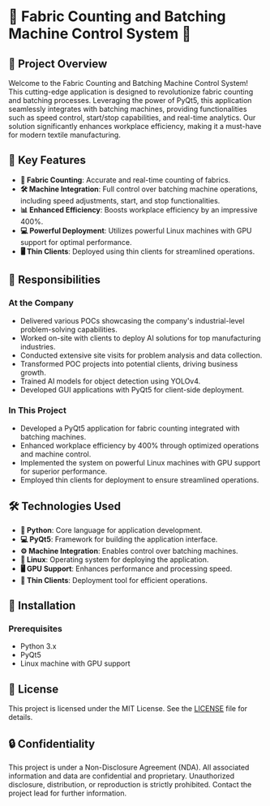 
# 🧵 Fabric Counting and Batching Machine Control System 🧵

## 📜 Project Overview
Welcome to the Fabric Counting and Batching Machine Control System! This cutting-edge application is designed to revolutionize fabric counting and batching processes. Leveraging the power of PyQt5, this application seamlessly integrates with batching machines, providing functionalities such as speed control, start/stop capabilities, and real-time analytics. Our solution significantly enhances workplace efficiency, making it a must-have for modern textile manufacturing.

## 🚀 Key Features
- **🔢 Fabric Counting**: Accurate and real-time counting of fabrics.
- **🛠 Machine Integration**: Full control over batching machine operations, including speed adjustments, start, and stop functionalities.
- **📊 Enhanced Efficiency**: Boosts workplace efficiency by an impressive 400%.
- **💻 Powerful Deployment**: Utilizes powerful Linux machines with GPU support for optimal performance.
- **🖥 Thin Clients**: Deployed using thin clients for streamlined operations.

## 🌟 Responsibilities
### At the Company
- Delivered various POCs showcasing the company's industrial-level problem-solving capabilities.
- Worked on-site with clients to deploy AI solutions for top manufacturing industries.
- Conducted extensive site visits for problem analysis and data collection.
- Transformed POC projects into potential clients, driving business growth.
- Trained AI models for object detection using YOLOv4.
- Developed GUI applications with PyQt5 for client-side deployment.

### In This Project
- Developed a PyQt5 application for fabric counting integrated with batching machines.
- Enhanced workplace efficiency by 400% through optimized operations and machine control.
- Implemented the system on powerful Linux machines with GPU support for superior performance.
- Employed thin clients for deployment to ensure streamlined operations.

## 🛠 Technologies Used
- **🐍 Python**: Core language for application development.
- **💻 PyQt5**: Framework for building the application interface.
- **⚙ Machine Integration**: Enables control over batching machines.
- **🐧 Linux**: Operating system for deploying the application.
- **🖥 GPU Support**: Enhances performance and processing speed.
- **💾 Thin Clients**: Deployment tool for efficient operations.

## 🧩 Installation
### Prerequisites
- Python 3.x
- PyQt5
- Linux machine with GPU support


## 📄 License
This project is licensed under the MIT License. See the [LICENSE](LICENSE) file for details.


## 🔒 Confidentiality
This project is under a Non-Disclosure Agreement (NDA). All associated information and data are confidential and proprietary. Unauthorized disclosure, distribution, or reproduction is strictly prohibited. Contact the project lead for further information.
